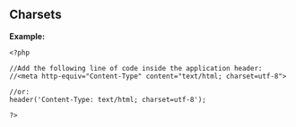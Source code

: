 
Charsets
-------

**Example:**



    <?php

	//Add the following line of code inside the application header:
	//<meta http-equiv="Content-Type" content="text/html; charset=utf-8">

	//or:
	header('Content-Type: text/html; charset=utf-8');

	?>


	
